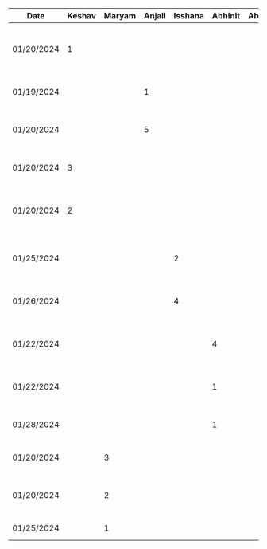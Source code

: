 | Date       | Keshav | Maryam | Anjali | Isshana | Abhinit | Abhinav | Task                                                    |
| ---------- | ------ | ------ | ------ | ------- | ------- | ------- | ------------------------------------------------------- |
| 01/20/2024 | 1      |        |        |         |         |         | Configure Repository permissions, README, timelog       |
| 01/19/2024 |        |        | 1      |         |         |         | List out all of the functional properties               |
| 01/20/2024 |        |        | 5      |         |         |         | Created the mockups for 2 functional properties         |
| 01/20/2024 | 3      |        |        |         |         |         | D1 work on NFPs and User Population                     |
| 01/20/2024 | 2      |        |        |         |         |         | Figma mockups for Notifications and the Feedback system |
| 01/25/2024 |        |        |        |   2     |         |         | Create user scenarios for adding club event             |
| 01/26/2024 |        |        |        |   4     |         |         | Created Figma mockups for 2 functional properties       |
| 01/22/2024 |        |        |        |         |    4    |         | Created user scenarios for searching clubs & recs       |
| 01/22/2024 |        |        |        |         |    1    |         | Added to stakeholders and human human values            |
| 01/28/2024 |        |        |        |         |    1    |         | Presentation Slides Prep + Review                       |
| 01/20/2024 |        |  3     |        |         |         |         | Wrote the introduction for the report                   |
| 01/20/2024 |        |  2     |        |         |         |         | Figma mockups for recommendation system                 |
| 01/25/2024 |        |  1     |        |         |         |         | Proof read report                                       |
